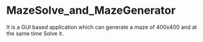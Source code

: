 # MazeSolve_and_MazeGenerator
It is a GUI based application which can generate a maze of 400x400 and at the same time Solve it.
